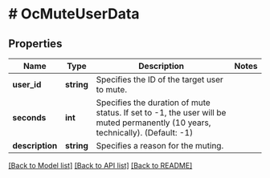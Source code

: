 # # OcMuteUserData

## Properties

Name | Type | Description | Notes
------------ | ------------- | ------------- | -------------
**user_id** | **string** | Specifies the ID of the target user to mute. |
**seconds** | **int** | Specifies the duration of mute status. If set to -1, the user will be muted permanently (10 years, technically). (Default: -1) |
**description** | **string** | Specifies a reason for the muting. |

[[Back to Model list]](../../README.md#models) [[Back to API list]](../../README.md#endpoints) [[Back to README]](../../README.md)
